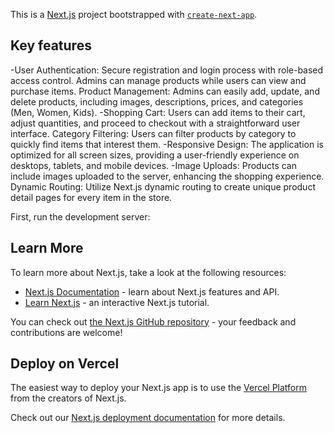 This is a [Next.js](https://nextjs.org/) project bootstrapped with [`create-next-app`](https://github.com/vercel/next.js/tree/canary/packages/create-next-app).

## Key features

-User Authentication: 
Secure registration and login process with role-based access control. Admins can manage products while users can view and purchase items.
Product Management: Admins can easily add, update, and delete products, including images, descriptions, prices, and categories (Men, Women, Kids).
-Shopping Cart: 
Users can add items to their cart, adjust quantities, and proceed to checkout with a straightforward user interface.
Category Filtering: 
Users can filter products by category to quickly find items that interest them.
-Responsive Design: 
The application is optimized for all screen sizes, providing a user-friendly experience on desktops, tablets, and mobile devices.
-Image Uploads:
Products can include images uploaded to the server, enhancing the shopping experience.
Dynamic Routing: Utilize Next.js dynamic routing to create unique product detail pages for every item in the store.

First, run the development server:





## Learn More

To learn more about Next.js, take a look at the following resources:

- [Next.js Documentation](https://nextjs.org/docs) - learn about Next.js features and API.
- [Learn Next.js](https://nextjs.org/learn) - an interactive Next.js tutorial.

You can check out [the Next.js GitHub repository](https://github.com/vercel/next.js/) - your feedback and contributions are welcome!

## Deploy on Vercel

The easiest way to deploy your Next.js app is to use the [Vercel Platform](https://vercel.com/new?utm_medium=default-template&filter=next.js&utm_source=create-next-app&utm_campaign=create-next-app-readme) from the creators of Next.js.

Check out our [Next.js deployment documentation](https://nextjs.org/docs/deployment) for more details.
